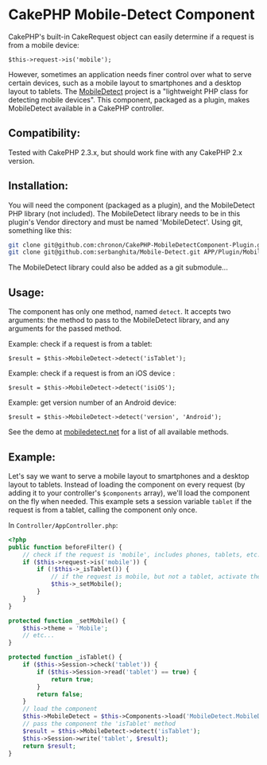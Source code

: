 CakePHP Mobile-Detect Component
===============================

CakePHP's built-in CakeRequest object can easily determine if a request is from a mobile device:

	$this->request->is('mobile');

However, sometimes an application needs finer control over what to serve certain devices, such as a 
mobile layout to smartphones and a desktop layout to tablets. The [MobileDetect](http://mobiledetect.net/)
project is a "lightweight PHP class for detecting mobile devices". This component, packaged as
a plugin, makes MobileDetect available in a CakePHP controller. 

Compatibility:
--------------

Tested with CakePHP 2.3.x, but should work fine with any CakePHP 2.x version.

Installation:
-------------

You will need the component (packaged as a plugin), and the MobileDetect PHP library (not included). The
MobileDetect library needs to be in this plugin's Vendor directory and must be named 'MobileDetect'. 
Using git, something like this:

``` sh
git clone git@github.com:chronon/CakePHP-MobileDetectComponent-Plugin.git APP/Plugin/MobileDetect  
git clone git@github.com:serbanghita/Mobile-Detect.git APP/Plugin/MobileDetect/Vendor/MobileDetect
```

The MobileDetect library could also be added as a git submodule...

Usage:
------

The component has only one method, named `detect`. It accepts two arguments: the method to pass to
the MobileDetect library, and any arguments for the passed method.

Example: check if a request is from a tablet:

	$result = $this->MobileDetect->detect('isTablet');

Example: check if a request is from an iOS device :

	$result = $this->MobileDetect->detect('isiOS');

Example: get version number of an Android device:
	
	$result = $this->MobileDetect->detect('version', 'Android');

See the demo at [mobiledetect.net](http://mobiledetect.net/) for a list of all available methods.

Example:
--------

Let's say we want to serve a mobile layout to smartphones and a desktop layout to
tablets. Instead of loading the component on every request (by adding it to your controller's
`$components` array), we'll load the component on the fly when needed. This example sets a session
variable `tablet` if the request is from a tablet, calling the component only once.

In `Controller/AppController.php`:

``` php
<?php
public function beforeFilter() {
	// check if the request is 'mobile', includes phones, tablets, etc.
	if ($this->request->is('mobile')) {
		if (!$this->_isTablet()) {
			// if the request is mobile, but not a tablet, activate the mobile layout
			$this->_setMobile();
		}
	}
}

protected function _setMobile() {
	$this->theme = 'Mobile';
	// etc...
}

protected function _isTablet() {
	if ($this->Session->check('tablet')) {
		if ($this->Session->read('tablet') == true) {
			return true;
		}
		return false;
	}
	// load the component
	$this->MobileDetect = $this->Components->load('MobileDetect.MobileDetect');
	// pass the component the 'isTablet' method
	$result = $this->MobileDetect->detect('isTablet');
	$this->Session->write('tablet', $result);
	return $result;
}
```
